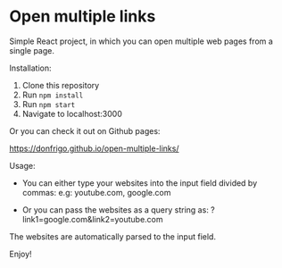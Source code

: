 # Open multiple links

Simple React project, in which you can open multiple web pages from a single page.

Installation: 

1. Clone this repository
2. Run `npm install`
3. Run `npm start`
4. Navigate to localhost:3000

Or you can check it out on Github pages:

https://donfrigo.github.io/open-multiple-links/

Usage:

-   You can either type your websites into the input field divided by commas: e.g: youtube.com, google.com

- Or you can pass the websites as a query string as: 
?link1=google.com&link2=youtube.com

The websites are automatically parsed to the input field.

Enjoy!